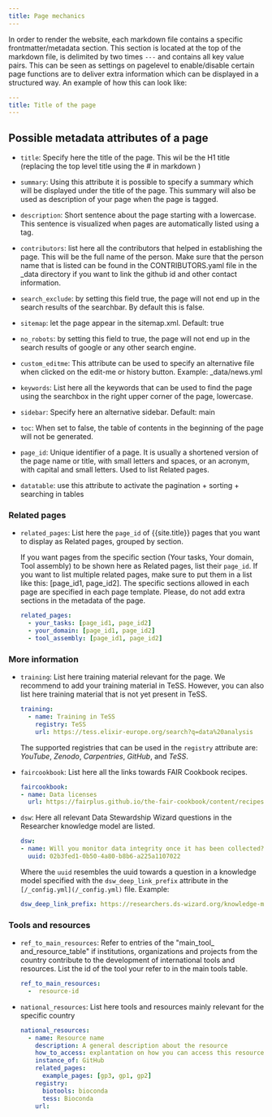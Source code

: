 ```yaml
---
title: Page mechanics
---
```


In order to render the website, each markdown file contains a specific frontmatter/metadata section. This section is located at the top of the markdown file, is delimited by two times `---` and contains all key value pairs. This can be seen as settings on pagelevel to enable/disable certain page functions are to deliver extra information which can be displayed in a structured way. An example of how this can look like:

```yaml
---
title: Title of the page
---
```

## Possible metadata attributes of a page


* `title`: Specify here the title of the page. This wil be the H1 title (replacing the top level title using the # in markdown )

* `summary`: Using this attribute it is possible to specify a summary which will be displayed under the title of the page. This summary will also be used as description of your page when the page is tagged.

* `description`: Short sentence about the page starting with a lowercase. This sentence is visualized when pages are automatically listed using a tag.

* `contributors`: list here all the contributors that helped in establishing the page. This will be the full name of the person. Make sure that the person name that is listed can be found in the CONTRIBUTORS.yaml file in the _data directory if you want to link the github id and other contact information.

* `search_exclude`: by setting this field true, the page will not end up in the search results of the searchbar. By default this is false.

* `sitemap`: let the page appear in the sitemap.xml. Default: true

* `no_robots`: by setting this field to true, the page will not end up in the search results of google or any other search engine.

* `custom_editme`: This attribute can be used to specify an alternative file when clicked on the edit-me or history button. Example: _data/news.yml

* `keywords`: List here all the keywords that can be used to find the page using the searchbox in the right upper corner of the page, lowercase.

* `sidebar`: Specify here an alternative sidebar. Default: main

* `toc`: When set to false, the table of contents in the beginning of the page will not be generated.

* `page_id`: Unique identifier of a page. It is usually a shortened version of the page name or title, with small letters and spaces, or an acronym, with capital and small letters. Used to list Related pages.

* `datatable`: use this attribute to activate the pagination + sorting + searching in tables


### Related pages

* `related_pages`: List here the `page_id` of {{site.title}} pages that you want to display as Related pages, grouped by section.

  If you want pages from the specific section (Your tasks, Your domain, Tool assembly) to be shown here as Related pages, list their `page_id`. If you want to list multiple related pages, make sure to put them in a list like this: [page_id1, page_id2]. The specific sections allowed in each page are specified in each page template. Please, do not add extra sections in the metadata of the page.

  ```yml
  related_pages: 
    - your_tasks: [page_id1, page_id2]
    - your_domain: [page_id1, page_id2]
    - tool_assembly: [page_id1, page_id2]
  ``` 


### More information


* `training`: List here training material relevant for the page. We recommend to add your training material in TeSS. However, you can also list here training material that is not yet present in TeSS.

  ```yml
  training:
    - name: Training in TeSS
      registry: TeSS
      url: https://tess.elixir-europe.org/search?q=data%20analysis
  ```

  The supported registries that can be used in the `registry` attribute are: *YouTube*, *Zenodo*, *Carpentries*, *GitHub*, and *TeSS*.

* `faircookbook`: List here all the links towards FAIR Cookbook recipes.

  ```yml
  faircookbook:
  - name: Data licenses
    url: https://fairplus.github.io/the-fair-cookbook/content/recipes/reusability/ATI_licensing_data.html
  ```

* `dsw`: Here all relevant Data Stewardship Wizard questions in the Researcher knowledge model are listed. 

  ```yml
  dsw:
  - name: Will you monitor data integrity once it has been collected?
    uuid: 02b3fed1-0b50-4a80-b8b6-a225a1107022
  ```
  Where the `uuid` resembles the uuid towards a question in a knowledge model specified with the `dsw_deep_link_prefix` attribute in the `[/_config.yml](/_config.yml)` file. Example:
  ```yml
  dsw_deep_link_prefix: https://researchers.ds-wizard.org/knowledge-models/dsw:root:latest/preview?questionUuid=
  ```

### Tools and resources

* `ref_to_main_resources`: Refer to entries of the "main_tool_ and_resource_table" if institutions, organizations and projects from the country contribute to the development of international tools and resources. List the id of the tool your refer to in the main tools table.

  ```yml
  ref_to_main_resources: 
    -  resource-id
  ```
* `national_resources`: List here tools and resources mainly relevant for the specific country

  ```yml
  national_resources: 
    - name: Resource name
      description: A general description about the resource
      how_to_access: explantation on how you can access this resource
      instance_of: GitHub
      related_pages:
        example_pages: [gp3, gp1, gp2]
      registry:
        biotools: bioconda
        tess: Bioconda
      url:
  ```




